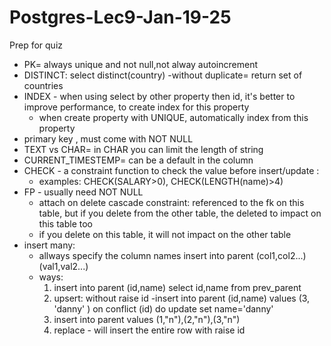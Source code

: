 # Postgres-Lec9-Jan-19-25
Prep for quiz
* PK= always unique and not null,not alway autoincrement
* DISTINCT: select distinct(country) -without duplicate= return set of countries
* INDEX - when using select by other property then id, 
it's better to improve performance, to create index for this property
  * when create property with UNIQUE, automatically index from this property
* primary key , must come with NOT NULL
* TEXT vs CHAR= in CHAR you can limit the length of string
* CURRENT_TIMESTEMP= can be a default in the column
* CHECK - a constraint function to check the value before insert/update : 
  * examples: CHECK(SALARY>0), CHECK(LENGTH(name)>4)
* FP - usually need NOT NULL 
  * attach on delete cascade constraint: 
  referenced to the fk on this table, but if you delete from the other table, the deleted to impact on this table too
  * if you delete on this table, it will not impact on the other table
* insert many: 
  * allways specify the column names insert into parent (col1,col2...) (val1,val2...)
  * ways:
    1) insert into parent (id,name) select id,name from prev_parent
    2) upsert: without raise id -insert into parent (id,name) values (3, 'danny' ) on conflict (id) do update set name='danny'
    3) insert into parent values (1,"n"),(2,"n"),(3,"n")
    4) replace - will insert the entire row with raise id